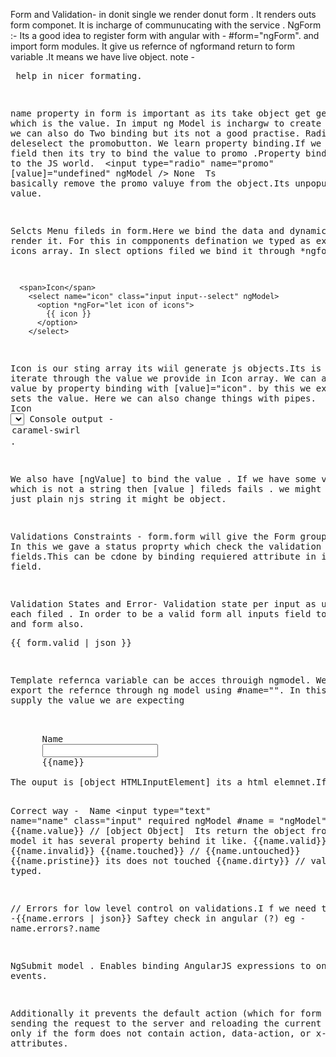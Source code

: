 Form and Validation-
 in donit single we render donut form . It renders outs form componet. It is incharge of communucating with the service .
 NgForm :-
 Its a good idea to register form with angular with -  #form="ngForm". and import form modules. It give us refernce of ngformand return to form variable .It means we have live object.
 note -<pre> help in nicer formating.

name property in form is important as its take object get generated which is the value.
In imput  ng Model is inchargw to create anew model. we can also do Two binding but its not a good practise.
Radio button - deleselect the promobutton. We learn property binding.If we add in value field then its try to bind the value to promo .Property binding eneters to the JS world. 
 <label>
          <input type="radio" name="promo" [value]="undefined" ngModel />
          <span>None</span>
        </label>
 Ts basically remove the promo valuye from the object.Its unpopulates the value.

Selcts Menu fileds in form.Here we bind the data and dynamically render it. For this in compponents defination we typed as explictily as icons array. In slect options filed we bind it through *ngfor

      <span>Icon</span>
        <select name="icon" class="input input--select" ngModel>
          <option *ngFor="let icon of icons">
            {{ icon }}
          </option>
        </select>
Icon is our sting array its wiil generate js objects.Its is now iterate through the value we provide in Icon array.
We can also set the value by property binding with [value]="icon". by this we explicitly sets the value. Here we can also change things with pipes.
 <span>Icon</span>
        <select name="icon" class="input input--select" ngModel>
          <option *ngFor="let icon of icons" [value]="icon | uppercase">
            {{ icon }}
          </option>
        </select>
        Console output -
        <option _ngcontent-pkk-c44="" value="CARAMEL-SWIRL" ng-reflect-value="CARAMEL-SWIRL"> caramel-swirl </option>.

We also have [ngValue] to bind the value . If we have some value which is not a string  then [value ] fileds fails . we might not have a just plain njs string it might be object.

Validations Constraints -
form.form will give the Form group proprty. In this we gave a status proprty which check the validation of input fields.This can be cdone by binding requiered attribute in imput field.

Validation States and Error-
Validation state per input as user filed each filed . In order to be a valid form all inputs field to be valid and form also.
      <pre>{{ form.valid | json }}</pre>

Template refernca variable can be acces throuigh ngmodel. We can export the refernce through ng model using #name="". In this we can supply the value we are expecting


  <label>
      <span>Name</span>
      <input type="text" name="name" class="input" required ngModel #name/>
      {{name}}
    </label>
The ouput is [object HTMLInputElement] its a html elemnet.If we type {{name.value .valid}} .Its give the error valid does not exist .

Correct way -
  <label>
      <span>Name</span>
      <input type="text" name="name" class="input" required ngModel #name = "ngModel"/>
      {{name.value}} // [object Object]
    </label>
Its return the object from Ng model it has several property behind it like.
{{name.valid}}
{{name.invalid}}
{{name.touched}} //
{{name.untouched}}
{{name.pristine}} its does not touched 
{{name.dirty}} // value is typed.

// Errors for low level control on validations.I f we need to test -{{name.errors | json}}
Saftey check in angular (?) eg - name.errors?.name

NgSubmit model .
Enables binding AngularJS expressions to onsubmit events.

Additionally it prevents the default action (which for form means sending the request to the server and reloading the current page), but only if the form does not contain action, data-action, or x-action attributes.